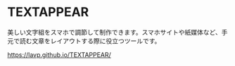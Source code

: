 # TEXTAPPEAR
美しい文字組をスマホで調節して制作できます。スマホサイトや紙媒体など、手元で読む文章をレイアウトする際に役立つツールです。

https://lavp.github.io/TEXTAPPEAR/
